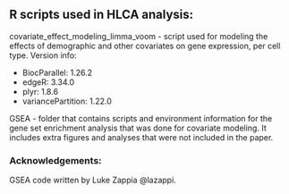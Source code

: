 ## R scripts used in HLCA analysis:
covariate_effect_modeling_limma_voom - script used for modeling the effects of demographic and other covariates on gene expression, per cell type.
Version info: 
- BiocParallel: 1.26.2
- edgeR: 3.34.0
- plyr: 1.8.6
- variancePartition: 1.22.0<br>

GSEA - folder that contains scripts and environment information for the gene set enrichment analysis that was done for covariate modeling. It includes extra figures and analyses that were not included in the paper.


### Acknowledgements:
GSEA code written by Luke Zappia @lazappi.
